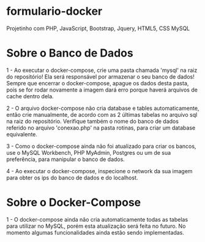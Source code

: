 # formulario-docker
Projetinho com PHP, JavaScript, Bootstrap, Jquery, HTML5, CSS MySQL


# Sobre o Banco de Dados
1 - Ao executar o docker-compose, crie uma pasta chamada 'mysql' na raiz do repositório! Ela será responsável por armazenar o seu banco de dados! Sempre que encerrar o docker-compose, apague os dados desta pasta, pois se for rodar novamente a imagem dará erro porque haverá arquivos de cache dentro dela.

2 - O arquivo docker-compose não cria database e tables automaticamente, então crie manualmente, de acordo com as 2 últimas tabelas no arquivo sql na raiz do repositório. Verifique também o nome do banco de dados referido no arquivo 'conexao.php' na pasta rotinas, para criar um database equivalente.

3 - Como o docker-compose ainda não foi atualizado para criar os bancos, use o MySQL Workbench, PHP MyAdmin, Postgres ou um de sua preferência, para manipular o banco de dados.

4 - Ao executar o docker-compose, inspecione o network da sua imagem para obter os ips do banco de dados e do localhost.

# Sobre o Docker-Compose
1 - O docker-compose ainda não cria automaticamente todas as tabelas para utilizar no MySQL, porém esta atualização será feita no futuro. No momento algumas funcionalidades ainda estão sendo implementadas.
